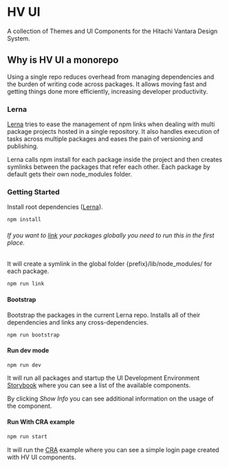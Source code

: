 # HV UI
A collection of Themes and UI Components for the Hitachi Vantara Design System.

## Why is HV UI a monorepo
Using a single repo reduces overhead from managing dependencies and the burden of writing code across packages.
It allows moving fast and getting things done more efficiently, increasing developer productivity.

### Lerna
[Lerna](https://lernajs.io/) tries to ease the management of npm links when dealing with multi package projects hosted in a single repository. It also handles execution of tasks across multiple packages and eases the pain of versioning and publishing.

Lerna calls npm install for each package inside the project and then creates symlinks between the packages that refer each other.
Each package by default gets their own node_modules folder. 

### Getting Started
Install root dependencies ([Lerna](https://github.com/lerna)).

```bash
npm install
```

###### *If you want to [link](https://docs.npmjs.com/cli/link.html) your packages globally you need to run this in the first place.*
It will create a symlink in the global folder {prefix}/lib/node_modules/<package> for each package.

```bash
npm run link
```

#### Bootstrap

Bootstrap the packages in the current Lerna repo. Installs all of their dependencies and links any cross-dependencies.

```bash
npm run bootstrap
```

#### Run dev mode

```bash
npm run dev
```

It will run all packages and startup the UI Development Environment [Storybook](https://storybook.js.org/) where you can see a list of the available components.

By clicking *Show Info* you can see additional information on the usage of the component.

#### Run With CRA example

```bash
npm run start
```

It will run the [CRA](https://facebook.github.io/create-react-app/) example where you can see a simple login page created with HV UI components.